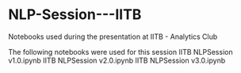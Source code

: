 # NLP-Session---IITB
Notebooks used during the presentation at IITB - Analytics Club


The following notebooks were used for this session
IITB NLPSession v1.0.ipynb
IITB NLPSession v2.0.ipynb
IITB NLPSession v3.0.ipynb
